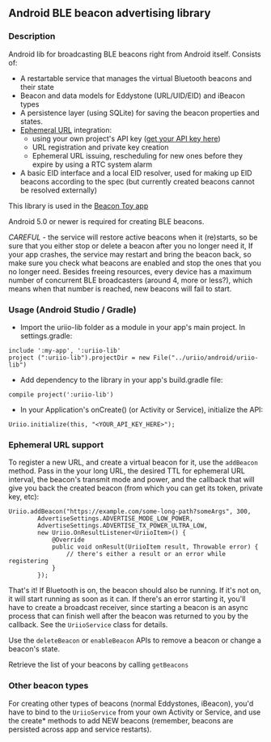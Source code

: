 ## Android BLE beacon advertising library

### Description

Android lib for broadcasting BLE beacons right from Android itself. Consists of:

- A restartable service that manages the virtual Bluetooth beacons and their state
- Beacon and data models for Eddystone (URL/UID/EID) and iBeacon types
- A persistence layer (using SQLite) for saving the beacon properties and states.
- [Ephemeral URL](https://github.com/uriio/ephemeral-api) integration:
  * using your own project's API key ([get your API key here](https://api.uriio.com/projects))
  * URL registration and private key creation
  * Ephemeral URL issuing, rescheduling for new ones before they expire by using a RTC system alarm
- A basic EID interface and a local EID resolver, used for making up EID beacons according to the spec (but currently created beacons cannot be resolved externally)

This library is used in the [Beacon Toy app](https://play.google.com/store/apps/details?id=com.uriio)

Android 5.0 or newer is required for creating BLE beacons.

*CAREFUL* - the service will restore active beacons when it (re)starts, so be sure that you either stop or delete a beacon after you no longer need it, If your app crashes, the service may restart and bring the beacon back, so make sure you check what beacons are enabled and stop the ones that you no longer need. Besides freeing resources, every device has a maximum number of concurrent BLE broadcasters (around 4, more or less?), which means when that number is reached, new beacons will fail to start.

### Usage (Android Studio / Gradle)
* Import the uriio-lib folder as a module in your app's main project. In settings.gradle:
```
include ':my-app', ':uriio-lib'
project (":uriio-lib").projectDir = new File("../uriio/android/uriio-lib")
```
* Add dependency to the library in your app's build.gradle file:

```
compile project(':uriio-lib')
```

* In your Application's onCreate() (or Activity or Service), initialize the API:

```
Uriio.initialize(this, "<YOUR_API_KEY_HERE>");
```

### Ephemeral URL support
To register a new URL, and create a virtual beacon for it, use the ```addBeacon``` method. Pass in the your long URL, the desired TTL for ephemeral URL interval, the beacon's transmit mode and power, and the callback that will give you back the created beacon (from which you can get its token, private key, etc):

```
Uriio.addBeacon("https://example.com/some-long-path?someArgs", 300,
        AdvertiseSettings.ADVERTISE_MODE_LOW_POWER,
        AdvertiseSettings.ADVERTISE_TX_POWER_ULTRA_LOW,
        new Uriio.OnResultListener<UriioItem>() {
            @Override
            public void onResult(UriioItem result, Throwable error) {
                // there's either a result or an error while registering
            }
        });
```

That's it! If Bluetooth is on, the beacon should also be running. If it's not on, it will start running as soon as it can. If there's an error starting it, you'll have to create a broadcast receiver, since starting a beacon is an async process that can finish well after the beacon was returned to you by the callback. See the ```UriioService``` class for details.

Use the ```deleteBeacon``` or ```enableBeacon``` APIs to remove a beacon or change a beacon's state.

Retrieve the list of your beacons by calling ```getBeacons```

### Other beacon types
For creating other types of beacons (normal Eddystones, iBeacon), you'd have to bind to the ```UriioService``` from your own Activity or Service, and use the create* methods to add NEW beacons (remember, beacons are persisted across app and service restarts).
